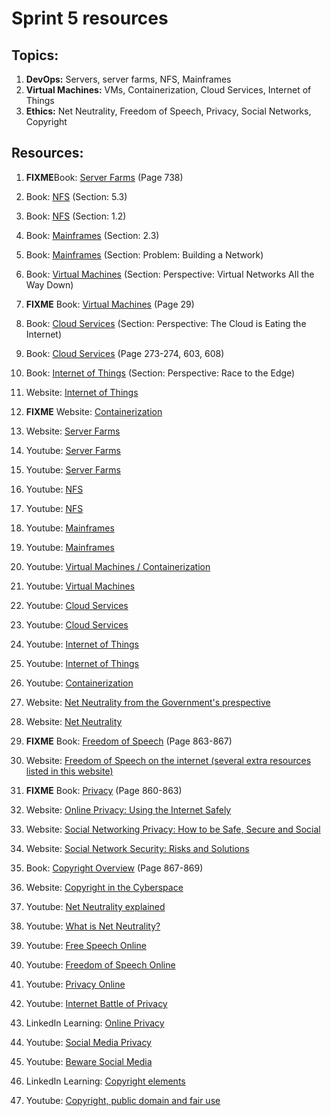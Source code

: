 # Sprint 5 resources

## Topics:

1. **DevOps:** Servers, server farms, NFS, Mainframes
2. **Virtual Machines:** VMs, Containerization, Cloud Services, Internet of Things
3. **Ethics:** Net Neutrality, Freedom of Speech, Privacy, Social Networks, Copyright

## Resources:

1. **FIXME**Book: [Server Farms](http://index-of.es/Varios-2/Computer%20Networks%205th%20Edition.pdf#page=762) (Page 738)

2. Book: [NFS](https://book.systemsapproach.org/e2e/rpc.html?highlight=nfs) (Section: 5.3)

3. Book: [NFS](https://book.systemsapproach.org/foundation/requirements.html?highlight=nfs) (Section: 1.2)

4. Book: [Mainframes](https://book.systemsapproach.org/direct/framing.html?highlight=mainframe) (Section: 2.3)

5. Book: [Mainframes](https://book.systemsapproach.org/foundation/problem.html?highlight=mainframe) (Section: Problem: Building a Network)

6. Book: [Virtual Machines](https://book.systemsapproach.org/internetworking/trend.html?highlight=virtual%20machine) (Section: Perspective: Virtual Networks All the Way Down)

7. **FIXME** Book: [Virtual Machines](http://index-of.es/Varios-2/Computer%20Networks%205th%20Edition.pdf#page=53) (Page 29)

8. Book: [Cloud Services](https://book.systemsapproach.org/scaling/trend.html?highlight=cloud%20services) (Section: Perspective: The Cloud is Eating the Internet)

9. Book: [Cloud Services](https://eclass.teicrete.gr/modules/document/file.php/TP326/%CE%98%CE%B5%CF%89%CF%81%CE%AF%CE%B1%20(Lectures)/Computer_Networking_A_Top-Down_Approach.pdf#page=300) (Page 273-274, 603, 608)

10. Book: [Internet of Things](https://book.systemsapproach.org/direct/trend.html?highlight=internet%20things) (Section: Perspective: Race to the Edge)

11. Website: [Internet of Things](https://www.ibm.com/blogs/internet-of-things/what-is-the-iot/6) 

12. **FIXME** Website: [Containerization](http://index-of.es/Varios-2/Computer%20Networks%205th%20Edition.pdf#page=576) 

13. Website: [Server Farms](https://itsyndicate.org/blog/what-is-server-farm/)

14. Youtube: [Server Farms](https://youtu.be/x3c1ih2NJEg) 

15. Youtube: [Server Farms](https://youtu.be/OpV6Yv0mzYk) 

16. Youtube: [NFS](https://youtu.be/wOQym_iOULE) 

17. Youtube: [NFS](https://www.youtube.com/watch?v=7GVUzdeo9Xk)

18. Youtube: [Mainframes](https://www.youtube.com/watch?v=_8FgWep9qEk) 

19. Youtube: [Mainframes](https://www.youtube.com/watch?v=ximv-PwAKnc)

20. Youtube: [Virtual Machines / Containerization](https://www.youtube.com/watch?v=cjXI-yxqGTI)

21. Youtube: [Virtual Machines](https://www.youtube.com/watch?v=d7J9p2uHkEU)

22. Youtube: [Cloud Services](https://www.youtube.com/watch?v=dsKIpLKo8AE)

23. Youtube: [Cloud Services](https://www.youtube.com/watch?v=1ERdeg8Sfv4)

24. Youtube: [Internet of Things](https://www.youtube.com/watch?v=6mBO2vqLv38) 

25. Youtube: [Internet of Things](https://www.youtube.com/watch?v=h0gWfVCSGQQ)

26. Youtube: [Containerization](https://www.youtube.com/watch?v=0qotVMX-J5s)

27. Website: [Net Neutrality from the Government's prespective](https://obamawhitehouse.archives.gov/net-neutrality)

28. Website: [Net Neutrality](https://www.publicknowledge.org/issues/net-neutrality/)

29. **FIXME** Book: [Freedom of Speech](http://index-of.es/Varios-2/Computer%20Networks%205th%20Edition.pdf#page=887) (Page 863-867)

30. Website: [Freedom of Speech on the internet (several extra resources listed in this website)](https://cyber.harvard.edu/ilaw/Speech/)

31. **FIXME** Book: [Privacy](http://index-of.es/Varios-2/Computer%20Networks%205th%20Edition.pdf#page=884) (Page 860-863)

32. Website: [Online Privacy: Using the Internet Safely](https://privacyrights.org/consumer-guides/online-privacy-using-internet-safely)

33. Website: [Social Networking Privacy: How to be Safe, Secure and Social](https://privacyrights.org/consumer-guides/social-networking-privacy-how-be-safe-secure-and-social)

34. Website: [Social Network Security: Risks and Solutions](https://www.cse.wustl.edu/~jain/cse571-09/ftp/social/index.html)

35. Book: [Copyright Overview](http://index-of.es/Varios-2/Computer%20Networks%205th%20Edition.pdf#page=891) (Page 867-869)

36. Website: [Copyright in the Cyberspace](https://lawforcomputerscientists.pubpub.org/pub/yjwfiwk5/release/8)

37. Youtube: [Net Neutrality explained](https://www.youtube.com/watch?v=p90McT24Z6w)

38. Youtube: [What is Net Neutrality?](https://www.youtube.com/watch?v=zq-2Yk5OgKc)

39. Youtube: [Free Speech Online](https://www.youtube.com/watch?v=F9wo51gxEi0)

40. Youtube: [Freedom of Speech Online](https://www.youtube.com/watch?v=uA4yeDwaHD0)

41. Youtube: [Privacy Online](https://www.youtube.com/watch?v=jxeeKKfjb5o)

42. Youtube: [Internet Battle of Privacy](https://www.youtube.com/watch?v=rKmO1nPGrVc)

43. LinkedIn Learning: [Online Privacy](https://www.linkedin.com/learning/digital-citizenship/online-privacy?resume=false&u=49112041)

44. Youtube: [Social Media Privacy](https://www.youtube.com/watch?v=sMLVkBxke20)

45. Youtube: [Beware Social Media](https://www.youtube.com/watch?v=bGSjUYLTODE)

46. LinkedIn Learning: [Copyright elements](https://www.linkedin.com/learning/understanding-copyright-a-deeper-dive/introduction-to-copyright-law?u=49112041)

47. Youtube: [Copyright, public domain and fair use](https://www.youtube.com/watch?v=XzzkSZ0Jrko)
